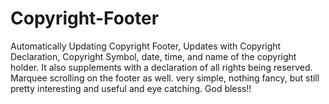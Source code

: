 # Copyright-Footer
Automatically Updating Copyright Footer, Updates with Copyright Declaration, Copyright Symbol, date, time, and name of the copyright holder. It also supplements with a declaration of all rights being reserved. Marquee scrolling on the footer as well. very simple, nothing fancy, but still pretty interesting and useful and eye catching. God bless!! 
